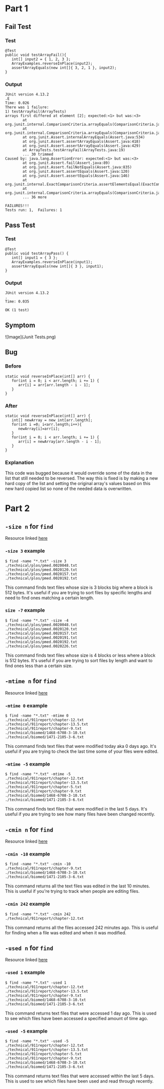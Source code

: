 # Part 1
## Fail Test
### Test
```
@Test
public void testArrayFail(){
   int[] input2 = { 1, 2, 3 };
   ArrayExamples.reverseInPlace(input2);
   assertArrayEquals(new int[]{ 3, 2, 1 }, input2);
}
```
### Output
```
JUnit version 4.13.2
.E
Time: 0.026
There was 1 failure:
1) testArrayFail(ArrayTests)
arrays first differed at element [2]; expected:<1> but was:<3>
        at org.junit.internal.ComparisonCriteria.arrayEquals(ComparisonCriteria.java:78)
        at org.junit.internal.ComparisonCriteria.arrayEquals(ComparisonCriteria.java:28)
        at org.junit.Assert.internalArrayEquals(Assert.java:534)
        at org.junit.Assert.assertArrayEquals(Assert.java:418)
        at org.junit.Assert.assertArrayEquals(Assert.java:429)
        at ArrayTests.testArrayFail(ArrayTests.java:19)
        ... 30 trimmed
Caused by: java.lang.AssertionError: expected:<1> but was:<3>
        at org.junit.Assert.fail(Assert.java:89)
        at org.junit.Assert.failNotEquals(Assert.java:835)
        at org.junit.Assert.assertEquals(Assert.java:120)
        at org.junit.Assert.assertEquals(Assert.java:146)
        at org.junit.internal.ExactComparisonCriteria.assertElementsEqual(ExactComparisonCriteria.java:8)
        at org.junit.internal.ComparisonCriteria.arrayEquals(ComparisonCriteria.java:76)
        ... 36 more

FAILURES!!!
Tests run: 1,  Failures: 1
```
## Pass Test
### Test
```
@Test 
public void testArrayPass() {
   int[] input1 = { 3 };
   ArrayExamples.reverseInPlace(input1);
   assertArrayEquals(new int[]{ 3 }, input1);
}
```
### Output
```
JUnit version 4.13.2
.
Time: 0.035

OK (1 test)
```
## Symptom
![Image](Junit Tests.png)<br>
## Bug
### Before
```
static void reverseInPlace(int[] arr) {
   for(int i = 0; i < arr.length; i += 1) {
      arr[i] = arr[arr.length - i - 1];
   }
}
```
### After
```
static void reverseInPlace(int[] arr) {
   int[] newArray = new int[arr.length];
   for(int i =0; i<arr.length;i++){
      newArray[i]=arr[i];
   }
   for(int i = 0; i < arr.length; i += 1) {
      arr[i] = newArray[arr.length - i - 1];
   }
}
```
### Explanation
This code was bugged because it would override some of the data in the list that still needed to be reversed. The way this is fixed is by making a new hard copy of the list and setting the original array's values based on this new hard copied list so none of the needed data is overwritten.
# Part 2
## `-size n` for `find`
Resource linked [here](https://kb.iu.edu/d/admm#)
### `-size 3` example
```
$ find -name "*.txt" -size 3
./technical/plos/pmed.0020048.txt
./technical/plos/pmed.0020120.txt
./technical/plos/pmed.0020157.txt
./technical/plos/pmed.0020192.txt
```
This command finds text files whose size is 3 blocks big where a block is 512 bytes. It's useful if you are trying to sort files by specific lengths and need to find ones matching a certain length.
### `size -7` example
```
$ find -name "*.txt" -size -4
./technical/plos/pmed.0020048.txt
./technical/plos/pmed.0020120.txt
./technical/plos/pmed.0020157.txt
./technical/plos/pmed.0020191.txt
./technical/plos/pmed.0020192.txt
./technical/plos/pmed.0020226.txt
```
This command finds text files whose size is 4 blocks or less where a block is 512 bytes. It's useful if you are trying to sort files by length and want to find ones less than a certain size.
## `-mtime n` for `find`
Resource linked [here](https://kb.iu.edu/d/admm#)
### `-mtime 0` example
```
$ find -name "*.txt" -mtime 0
./technical/911report/chapter-12.txt
./technical/911report/chapter-13.5.txt
./technical/911report/chapter-9.txt
./technical/biomed/1468-6708-3-10.txt
./technical/biomed/1471-2105-3-6.txt
```
This command finds text files that were modified today aka 0 days ago. It's useful if you are trying to check the last time some of your files were edited.
### `-mtime -5` example
```
$ find -name "*.txt" -mtime -5
./technical/911report/chapter-12.txt
./technical/911report/chapter-13.5.txt
./technical/911report/chapter-5.txt
./technical/911report/chapter-9.txt
./technical/biomed/1468-6708-3-10.txt
./technical/biomed/1471-2105-3-6.txt

```
This command finds text files that were modified in the last 5 days. It's useful if you are trying to see how many files have been changed recently.
## `-cmin n` for `find`
Resource linked [here](https://man7.org/linux/man-pages/man1/find.1.html)
### `-cmin -10` example
```
$ find -name "*.txt" -cmin -10
./technical/911report/chapter-9.txt
./technical/biomed/1468-6708-3-10.txt
./technical/biomed/1471-2105-3-6.txt
```
This command returns all the text files was edited in the last 10 minutes. This is useful if you're trying to track when people are editing files.
### `-cmin 242` example
```
$ find -name "*.txt" -cmin 242
./technical/911report/chapter-12.txt
```
This command returns all the files accessed 242 minutes ago. This is useful for finding when a file was edited and when it was modified.
## `-used n` for `find`
Resource linked [here](https://man7.org/linux/man-pages/man1/find.1.html)
### `-used 1` example
```
$ find -name "*.txt" -used 1
./technical/911report/chapter-12.txt
./technical/911report/chapter-13.5.txt
./technical/911report/chapter-9.txt
./technical/biomed/1468-6708-3-10.txt
./technical/biomed/1471-2105-3-6.txt
```
This command returns text files that were accessed 1 day ago. This is used to see which files have been accessed a specified amount of time ago.
### `-used -5` example
```
$ find -name "*.txt" -used -5
./technical/911report/chapter-12.txt
./technical/911report/chapter-13.5.txt
./technical/911report/chapter-5.txt
./technical/911report/chapter-9.txt
./technical/biomed/1468-6708-3-10.txt
./technical/biomed/1471-2105-3-6.txt
```
This command returns text files that were accessed within the last 5 days. This is used to see which files have been used and read through recently.
